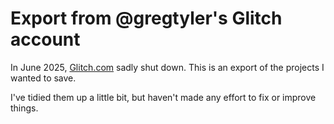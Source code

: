 # Export from @gregtyler's Glitch account

In June 2025, [Glitch.com](https://glitch.com) sadly shut down. This is an export of the projects I wanted to save.

I've tidied them up a little bit, but haven't made any effort to fix or improve things.

